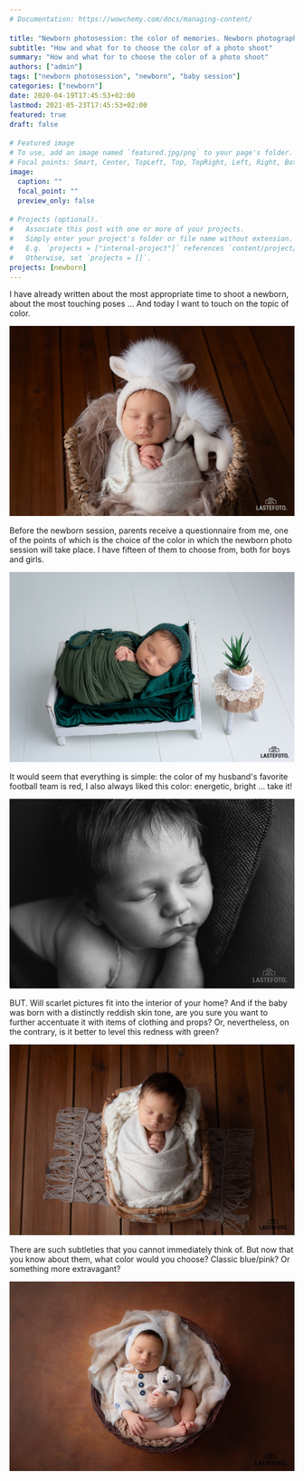 ```yaml
---
# Documentation: https://wowchemy.com/docs/managing-content/

title: "Newborn photosession: the color of memories. Newborn photographer tips."
subtitle: "How and what for to choose the color of a photo shoot"
summary: "How and what for to choose the color of a photo shoot"
authors: ["admin"]
tags: ["newborn photosession", "newborn", "baby session"]
categories: ["newborn"]
date: 2020-04-19T17:45:53+02:00
lastmod: 2021-05-23T17:45:53+02:00
featured: true
draft: false

# Featured image
# To use, add an image named `featured.jpg/png` to your page's folder.
# Focal points: Smart, Center, TopLeft, Top, TopRight, Left, Right, BottomLeft, Bottom, BottomRight.
image:
  caption: ""
  focal_point: ""
  preview_only: false

# Projects (optional).
#   Associate this post with one or more of your projects.
#   Simply enter your project's folder or file name without extension.
#   E.g. `projects = ["internal-project"]` references `content/project/deep-learning/index.md`.
#   Otherwise, set `projects = []`.
projects: [newborn]
---
```

I have already written about the most appropriate time to shoot a newborn, about the most touching poses ... And today I want to touch on the topic of color.

![newborn photosession](./newborn-photographer-1.jpg)

Before the newborn session, parents receive a questionnaire from me, one of the points of which is the choice of the color in which the newborn photo session will take place. I have fifteen of them to choose from, both for boys and girls.

![newborn photo session in Tallinn](./newborn-photographer-2.jpg)

It would seem that everything is simple: the color of my husband's favorite football team is red, I also always liked this color: energetic, bright ... take it!

![newborn session in Tallinn](./newborn-photographer-3.jpg)

BUT.
Will scarlet pictures fit into the interior of your home?
And if the baby was born with a distinctly reddish skin tone, are you sure you want to further accentuate it with items of clothing and props? Or, nevertheless, on the contrary, is it better to level this redness with green?

![newborn session in the studio](./newborn-photographer-4.jpg)

There are such subtleties that you cannot immediately think of.
But now that you know about them, what color would you choose? Classic blue/pink? Or something more extravagant?

![newborn photosession in Tallinn](./newborn-photographer-5.jpg)